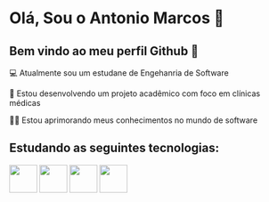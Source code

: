 # Olá, Sou o Antonio Marcos 👋
## Bem vindo ao meu perfil Github 👋

💻 Atualmente sou um estudane de Engehanria de Software

🏥 Estou desenvolvendo um projeto acadêmico com foco em clínicas médicas

👨‍🎓 Estou aprimorando meus conhecimentos no mundo de software

## Estudando as seguintes tecnologias:

<img src="https://cdn.jsdelivr.net/gh/devicons/devicon@latest/icons/python/python-original.svg" heigth="50" width="50" /> <img src="https://cdn.jsdelivr.net/gh/devicons/devicon@latest/icons/javascript/javascript-original.svg" heigth="50" width="50" /> <img src="https://cdn.jsdelivr.net/gh/devicons/devicon@latest/icons/git/git-original.svg" heigth="50" width="50" /> <img src="https://cdn.jsdelivr.net/gh/devicons/devicon@latest/icons/django/django-plain.svg" heigth="50" width="50" />
          
          

                 
